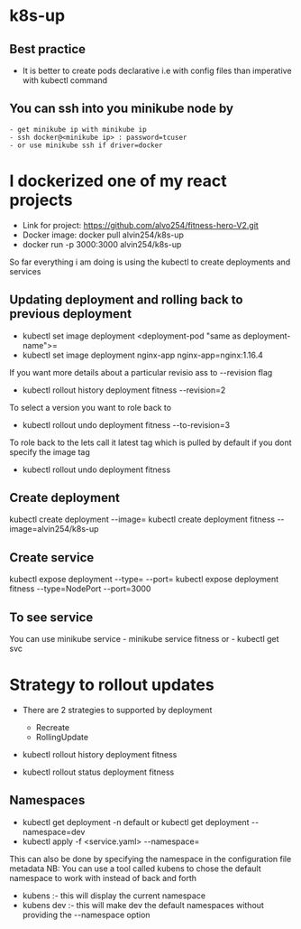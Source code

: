 # k8s-up
## Best practice
 - It is better to create pods declarative i.e with config files than imperative with kubectl command
## You can ssh into you minikube node by
    - get minikube ip with minikube ip
    - ssh docker@<minikube ip> : password=tcuser
    - or use minikube ssh if driver=docker 

# I dockerized one of my react projects
 - Link for project: https://github.com/alvo254/fitness-hero-V2.git
 - Docker image: docker pull alvin254/k8s-up
 - docker run -p 3000:3000 alvin254/k8s-up

So far everything i am doing is using the kubectl to create deployments and services

## Updating deployment and rolling back to previous deployment
 - kubectl set image deployment <deploymnent-name> <deployment-pod "same as deployment-name">=<image-to-replace-deployment>
 - kubectl set image deployment nginx-app nginx-app=nginx:1.16.4

If you want more details about a particular revisio ass to --revision flag
 - kubectl rollout history deployment fitness --revision=2

To select a version you want to role back to 
 - kubectl rollout undo deployment fitness --to-revision=3

To role back to the lets call it latest tag which is pulled by default if you dont specify the image tag
 - kubectl rollout undo deployment fitness


## Create deployment
kubectl create deployment <name-of-deployment> --image=<image> 
kubectl create deployment fitness --image=alvin254/k8s-up


## Create service
kubectl expose deployment <name-of-deployment> --type=<type-of-service> --port=<port-to-expose>
kubectl expose deployment fitness --type=NodePort --port=3000

## To see service 
You can use minikube service <service-name>
    - minikube service fitness
    or
    - kubectl get svc

# Strategy to rollout updates
 - There are 2 strategies to supported by deployment 
    - Recreate
    - RollingUpdate

 - kubectl rollout history deployment fitness
 - kubectl rollout status deployment fitness

## Namespaces
 - kubectl get deployment -n default or kubectl get deployment --namespace=dev
 - kubectl apply -f <service.yaml> --namespace=<name-of-namespace>

This can also be done by specifying the namespace in the configuration file metadata
NB: You can use a tool called kubens to chose the default namespace to work with instead of back and forth 
 - kubens :- this will display the current namespace
 - kubens dev :- this will make dev the default namespaces without providing the --namespace option